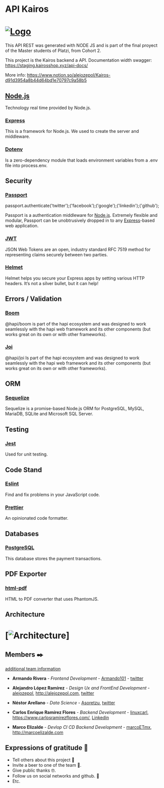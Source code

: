 # API Kairos

# [![Logo](./src/assets/images/brand/LogoBlue.png)](https://kairosshop.xyz/)
This API REST was generated with NODE JS and is part of the final proyect of the Master students of Platzi, from Cohort 2.

This project is the Kairos backend a API. Documentation width swagger: https://staging.kairosshop.xyz/api-docs/

More info: https://www.notion.so/alejozepol/Kairos-d91d3954a8b44d64bd1e70797c9a58b5

## [Node.js](https://nodejs.org/)

Technology real time provided by Node.js.

### [Express](https://expressjs.com/)

This is a framework for Node.js. We used to create the server and middleware.

### [Dotenv](https://github.com/motdotla/dotenv)

Is a zero-dependency module that loads environment variables from a .env file into process.env.

## Security

### [Passport](http://www.passportjs.org/)

passport.authenticate('twitter');('facebook');('google');('linkedin');('github');

Passport is a authentication middleware for [Node.js](https://nodejs.org/). Extremely flexible and modular, Passport can be unobtrusively dropped in to any [Express](https://expressjs.com/)-based web application.

### [JWT](https://jwt.io/)

JSON Web Tokens are an open, industry standard RFC 7519 method for representing claims securely between two parties.

### [Helmet](https://helmetjs.github.io/)

Helmet helps you secure your Express apps by setting various HTTP headers. It’s not a silver bullet, but it can help!

## Errors / Validation

### [Boom](https://github.com/hapijs/boom)

@hapi/boom is part of the hapi ecosystem and was designed to work seamlessly with the hapi web framework and its other components (but works great on its own or with other frameworks).

### [Joi](https://github.com/hapijs/joi)

@hapi/joi Is part of the hapi ecosystem and was designed to work seamlessly with the hapi web framework and its other components (but works great on its own or with other frameworks).

## ORM

### [Sequelize](https://sequelize.org/)

Sequelize is a promise-based Node.js ORM for PostgreSQL, MySQL, MariaDB, SQLite and Microsoft SQL Server.

## Testing

### [Jest](https://jestjs.io/)

Used for unit testing.

## Code Stand

### [Eslint](https://eslint.org/)

Find and fix problems in your JavaScript code.

### [Prettier](https://prettier.io/)

An opinionated code formatter.

## Databases

### [PostgreSQL](https://www.postgresql.org/)

This database stores the payment transactions.

## PDF Exporter

### [html-pdf](https://github.com/marcbachmann/node-html-pdf)

HTML to PDF converter that uses PhantomJS.

## Architecture
# [![Architecture](https://s3-us-west-2.amazonaws.com/secure.notion-static.com/003ab002-0125-41f7-9a02-18abc89714ba/API_Kairos.jpg)]


## Members ✒️

[additional team information](https://www.notion.so/alejozepol/58ab874c496d4491ab96c4fb6fde2acb?v=aa0c9f4dfed2457680a9bd6cbec57b7f)

* **Armando Rivera** - *Frontend Development* - [Armando101](https://github.com/Armando101) - [twitter](https://twitter.com/ArmandoRN5)

* **Alejandro López Ramírez** - *Design Ux and FrontEnd Development* - [alejozepol](https://github.com/alejozepol),  http://alejozepol.com, [twitter](https://twitter.com/alejozepol)

* **Néstor Arellano** - *Data Science* - [Asoretzu](https://github.com/Asoretzu), [twitter](https://twitter.com/asoretzu)

* **Carlos Enrique Ramírez Flores** - *Backend Development* - [linuxcarl](https://github.com/linuxcarl),  https://www.carlosramirezflores.com/, [Linkedin](https://www.linkedin.com/in/carlos-enrique-ram%C3%ADrez-flores-5a26475a/)

* **Marco Elizalde** - *Devlop CI CD Backend Development* - [marcoETmx](https://github.com/marcoETmx),  http://marcoelizalde.com

## Expressions of gratitude 🎁

* Tell others about this project 📢
* Invite a beer to one of the team 🍺.
* Give public thanks 🤓.
* Follow us on social networks and github. 📌
* Etc.
